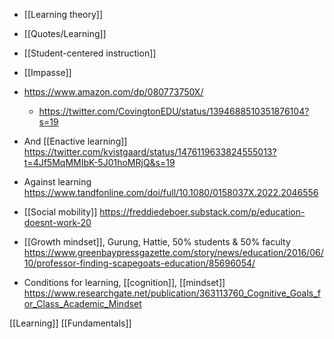 - [[Learning theory]]

- [[Quotes/Learning]]

- [[Student-centered instruction]]
- [[Impasse]]

- https://www.amazon.com/dp/080773750X/
	-  https://twitter.com/CovingtonEDU/status/1394688510351876104?s=19

- And [[Enactive learning]] https://twitter.com/kvistgaard/status/1476119633824555013?t=4Jf5MqMMIbK-5J01hoMRjQ&s=19

- Against learning https://www.tandfonline.com/doi/full/10.1080/0158037X.2022.2046556

- [[Social mobility]] https://freddiedeboer.substack.com/p/education-doesnt-work-20

- [[Growth mindset]], Gurung, Hattie, 50% students &amp; 50% faculty https://www.greenbaypressgazette.com/story/news/education/2016/06/10/professor-finding-scapegoats-education/85696054/

- Conditions for learning, [[cognition]], [[mindset]] https://www.researchgate.net/publication/363113760_Cognitive_Goals_for_Class_Academic_Mindset

[[Learning]] [[Fundamentals]]
